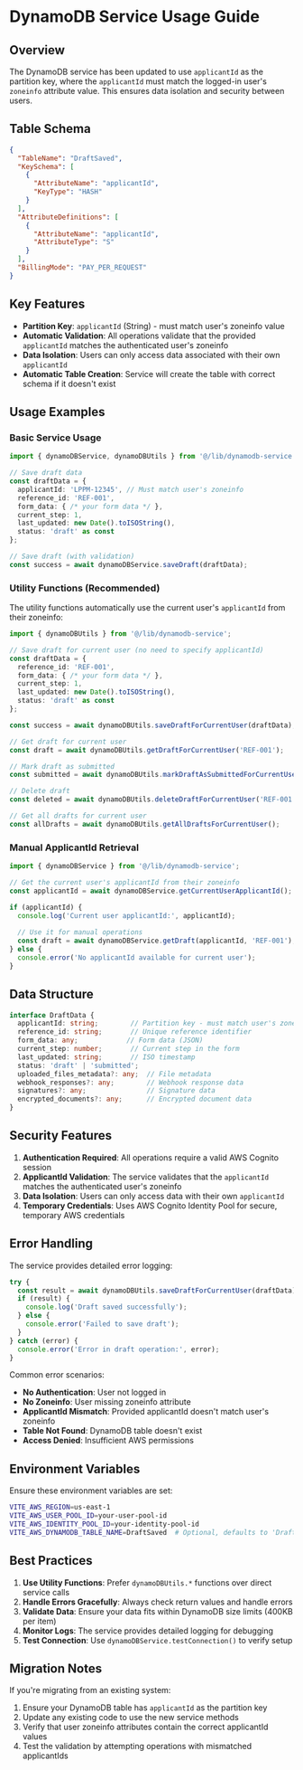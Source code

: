 # DynamoDB Service Usage Guide

## Overview

The DynamoDB service has been updated to use `applicantId` as the partition key, where the `applicantId` must match the logged-in user's `zoneinfo` attribute value. This ensures data isolation and security between users.

## Table Schema

```json
{
  "TableName": "DraftSaved",
  "KeySchema": [
    {
      "AttributeName": "applicantId",
      "KeyType": "HASH"
    }
  ],
  "AttributeDefinitions": [
    {
      "AttributeName": "applicantId",
      "AttributeType": "S"
    }
  ],
  "BillingMode": "PAY_PER_REQUEST"
}
```

## Key Features

- **Partition Key**: `applicantId` (String) - must match user's zoneinfo value
- **Automatic Validation**: All operations validate that the provided `applicantId` matches the authenticated user's zoneinfo
- **Data Isolation**: Users can only access data associated with their own `applicantId`
- **Automatic Table Creation**: Service will create the table with correct schema if it doesn't exist

## Usage Examples

### Basic Service Usage

```typescript
import { dynamoDBService, dynamoDBUtils } from '@/lib/dynamodb-service';

// Save draft data
const draftData = {
  applicantId: 'LPPM-12345', // Must match user's zoneinfo
  reference_id: 'REF-001',
  form_data: { /* your form data */ },
  current_step: 1,
  last_updated: new Date().toISOString(),
  status: 'draft' as const
};

// Save draft (with validation)
const success = await dynamoDBService.saveDraft(draftData);
```

### Utility Functions (Recommended)

The utility functions automatically use the current user's `applicantId` from their zoneinfo:

```typescript
import { dynamoDBUtils } from '@/lib/dynamodb-service';

// Save draft for current user (no need to specify applicantId)
const draftData = {
  reference_id: 'REF-001',
  form_data: { /* your form data */ },
  current_step: 1,
  last_updated: new Date().toISOString(),
  status: 'draft' as const
};

const success = await dynamoDBUtils.saveDraftForCurrentUser(draftData);

// Get draft for current user
const draft = await dynamoDBUtils.getDraftForCurrentUser('REF-001');

// Mark draft as submitted
const submitted = await dynamoDBUtils.markDraftAsSubmittedForCurrentUser('REF-001');

// Delete draft
const deleted = await dynamoDBUtils.deleteDraftForCurrentUser('REF-001');

// Get all drafts for current user
const allDrafts = await dynamoDBUtils.getAllDraftsForCurrentUser();
```

### Manual ApplicantId Retrieval

```typescript
import { dynamoDBService } from '@/lib/dynamodb-service';

// Get the current user's applicantId from their zoneinfo
const applicantId = await dynamoDBService.getCurrentUserApplicantId();

if (applicantId) {
  console.log('Current user applicantId:', applicantId);
  
  // Use it for manual operations
  const draft = await dynamoDBService.getDraft(applicantId, 'REF-001');
} else {
  console.error('No applicantId available for current user');
}
```

## Data Structure

```typescript
interface DraftData {
  applicantId: string;        // Partition key - must match user's zoneinfo
  reference_id: string;       // Unique reference identifier
  form_data: any;            // Form data (JSON)
  current_step: number;       // Current step in the form
  last_updated: string;       // ISO timestamp
  status: 'draft' | 'submitted';
  uploaded_files_metadata?: any;  // File metadata
  webhook_responses?: any;        // Webhook response data
  signatures?: any;               // Signature data
  encrypted_documents?: any;      // Encrypted document data
}
```

## Security Features

1. **Authentication Required**: All operations require a valid AWS Cognito session
2. **ApplicantId Validation**: The service validates that the `applicantId` matches the authenticated user's zoneinfo
3. **Data Isolation**: Users can only access data with their own `applicantId`
4. **Temporary Credentials**: Uses AWS Cognito Identity Pool for secure, temporary AWS credentials

## Error Handling

The service provides detailed error logging:

```typescript
try {
  const result = await dynamoDBUtils.saveDraftForCurrentUser(draftData);
  if (result) {
    console.log('Draft saved successfully');
  } else {
    console.error('Failed to save draft');
  }
} catch (error) {
  console.error('Error in draft operation:', error);
}
```

Common error scenarios:
- **No Authentication**: User not logged in
- **No Zoneinfo**: User missing zoneinfo attribute
- **ApplicantId Mismatch**: Provided applicantId doesn't match user's zoneinfo
- **Table Not Found**: DynamoDB table doesn't exist
- **Access Denied**: Insufficient AWS permissions

## Environment Variables

Ensure these environment variables are set:

```bash
VITE_AWS_REGION=us-east-1
VITE_AWS_USER_POOL_ID=your-user-pool-id
VITE_AWS_IDENTITY_POOL_ID=your-identity-pool-id
VITE_AWS_DYNAMODB_TABLE_NAME=DraftSaved  # Optional, defaults to 'DraftSaved'
```

## Best Practices

1. **Use Utility Functions**: Prefer `dynamoDBUtils.*` functions over direct service calls
2. **Handle Errors Gracefully**: Always check return values and handle errors
3. **Validate Data**: Ensure your data fits within DynamoDB size limits (400KB per item)
4. **Monitor Logs**: The service provides detailed logging for debugging
5. **Test Connection**: Use `dynamoDBService.testConnection()` to verify setup

## Migration Notes

If you're migrating from an existing system:

1. Ensure your DynamoDB table has `applicantId` as the partition key
2. Update any existing code to use the new service methods
3. Verify that user zoneinfo attributes contain the correct applicantId values
4. Test the validation by attempting operations with mismatched applicantIds
